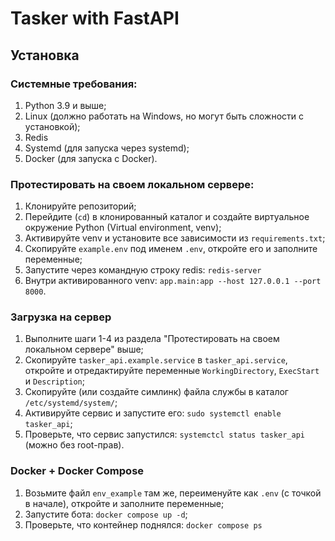 # Tasker with FastAPI

## Установка

### Системные требования:
1. Python 3.9 и выше;
2. Linux (должно работать на Windows, но могут быть сложности с установкой);
3. Redis
4. Systemd (для запуска через systemd);
5. Docker (для запуска с Docker).

### Протестировать на своем локальном сервере:
1. Клонируйте репозиторий;
2. Перейдите (`cd`) в клонированный каталог и создайте виртуальное окружение Python (Virtual environment, venv);
3. Активируйте venv и установите все зависимости из `requirements.txt`;
4. Скопируйте `example.env` под именем `.env`, откройте его и заполните переменные;
5. Запустите через командную строку redis: `redis-server`
6. Внутри активированного venv: `app.main:app --host 127.0.0.1 --port 8000`.

### Загрузка на сервер
1. Выполните шаги 1-4 из раздела "Протестировать на своем локальном сервере" выше;
2. Скопируйте `tasker_api.example.service` в `tasker_api.service`, откройте и отредактируйте переменные `WorkingDirectory`,
 `ExecStart` и `Description`;
3. Скопируйте (или создайте симлинк) файла службы в каталог `/etc/systemd/system/`;
4. Активируйте сервис и запустите его: `sudo systemctl enable tasker_api`;
5. Проверьте, что сервис запустился: `systemctcl status tasker_api` (можно без root-прав).

### Docker + Docker Compose
1. Возьмите файл `env_example` там же, переименуйте как `.env` (с точкой в начале), откройте и заполните переменные;
2. Запустите бота: `docker compose up -d`;
3. Проверьте, что контейнер поднялся: `docker compose ps`